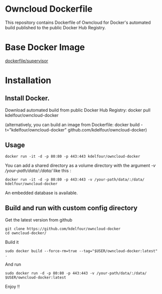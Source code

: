 Owncloud Dockerfile
=============

This repository contains Dockerfile of Owncloud for Docker's automated build published to the public Docker Hub Registry.

# Base Docker Image
[dockerfile/supervisor](https://registry.hub.docker.com/u/dockerfile/supervisor/)

# Installation

## Install Docker.

Download automated build from public Docker Hub Registry: docker pull kdelfour/owncloud-docker

(alternatively, you can build an image from Dockerfile: docker build -t="kdelfour/owncloud-docker" github.com/kdelfour/owncloud-docker)

## Usage

    docker run -it -d -p 80:80 -p 443:443 kdelfour/owncloud-docker
    
You can add a shared directory as a volume directory with the argument *-v /your-path/data/:/data/* like this :

    docker run -it -d -p 80:80 -p 443:443 -v /your-path/data/:/data/ kdelfour/owncloud-docker

An embedded database is available.
    
## Build and run with custom config directory

Get the latest version from github

    git clone https://github.com/kdelfour/owncloud-docker
    cd owncloud-docker/

Build it

    sudo docker build --force-rm=true --tag="$USER/owncloud-docker:latest" .
    
And run

    sudo docker run -d -p 80:80 -p 443:443 -v /your-path/data/:/data/ $USER/owncloud-docker:latest
    
Enjoy !!    